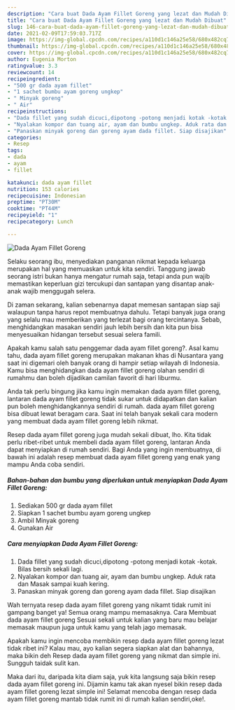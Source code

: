 ```yaml
---
description: "Cara buat Dada Ayam Fillet Goreng yang lezat dan Mudah Dibuat"
title: "Cara buat Dada Ayam Fillet Goreng yang lezat dan Mudah Dibuat"
slug: 146-cara-buat-dada-ayam-fillet-goreng-yang-lezat-dan-mudah-dibuat
date: 2021-02-09T17:59:03.717Z
image: https://img-global.cpcdn.com/recipes/a110d1c146a25e58/680x482cq70/dada-ayam-fillet-goreng-foto-resep-utama.jpg
thumbnail: https://img-global.cpcdn.com/recipes/a110d1c146a25e58/680x482cq70/dada-ayam-fillet-goreng-foto-resep-utama.jpg
cover: https://img-global.cpcdn.com/recipes/a110d1c146a25e58/680x482cq70/dada-ayam-fillet-goreng-foto-resep-utama.jpg
author: Eugenia Morton
ratingvalue: 3.3
reviewcount: 14
recipeingredient:
- "500 gr dada ayam fillet"
- "1 sachet bumbu ayam goreng ungkep"
- " Minyak goreng"
- " Air"
recipeinstructions:
- "Dada fillet yang sudah dicuci,dipotong -potong menjadi kotak -kotak. Bilas bersih sekali lagi."
- "Nyalakan kompor dan tuang air, ayam dan bumbu ungkep. Aduk rata dan Masak sampai kuah kering."
- "Panaskan minyak goreng dan goreng ayam dada fillet. Siap disajikan"
categories:
- Resep
tags:
- dada
- ayam
- fillet

katakunci: dada ayam fillet 
nutrition: 153 calories
recipecuisine: Indonesian
preptime: "PT30M"
cooktime: "PT44M"
recipeyield: "1"
recipecategory: Lunch

---
```



![Dada Ayam Fillet Goreng](https://img-global.cpcdn.com/recipes/a110d1c146a25e58/680x482cq70/dada-ayam-fillet-goreng-foto-resep-utama.jpg)

Selaku seorang ibu, menyediakan panganan nikmat kepada keluarga merupakan hal yang memuaskan untuk kita sendiri. Tanggung jawab seorang istri bukan hanya mengatur rumah saja, tetapi anda pun wajib memastikan keperluan gizi tercukupi dan santapan yang disantap anak-anak wajib menggugah selera.

Di zaman  sekarang, kalian sebenarnya dapat memesan santapan siap saji walaupun tanpa harus repot membuatnya dahulu. Tetapi banyak juga orang yang selalu mau memberikan yang terlezat bagi orang tercintanya. Sebab, menghidangkan masakan sendiri jauh lebih bersih dan kita pun bisa menyesuaikan hidangan tersebut sesuai selera famili. 



Apakah kamu salah satu penggemar dada ayam fillet goreng?. Asal kamu tahu, dada ayam fillet goreng merupakan makanan khas di Nusantara yang saat ini digemari oleh banyak orang di hampir setiap wilayah di Indonesia. Kamu bisa menghidangkan dada ayam fillet goreng olahan sendiri di rumahmu dan boleh dijadikan camilan favorit di hari liburmu.

Anda tak perlu bingung jika kamu ingin memakan dada ayam fillet goreng, lantaran dada ayam fillet goreng tidak sukar untuk didapatkan dan kalian pun boleh menghidangkannya sendiri di rumah. dada ayam fillet goreng bisa dibuat lewat beragam cara. Saat ini telah banyak sekali cara modern yang membuat dada ayam fillet goreng lebih nikmat.

Resep dada ayam fillet goreng juga mudah sekali dibuat, lho. Kita tidak perlu ribet-ribet untuk membeli dada ayam fillet goreng, lantaran Anda dapat menyiapkan di rumah sendiri. Bagi Anda yang ingin membuatnya, di bawah ini adalah resep membuat dada ayam fillet goreng yang enak yang mampu Anda coba sendiri.

<!--inarticleads1-->

##### Bahan-bahan dan bumbu yang diperlukan untuk menyiapkan Dada Ayam Fillet Goreng:

1. Sediakan 500 gr dada ayam fillet
1. Siapkan 1 sachet bumbu ayam goreng ungkep
1. Ambil  Minyak goreng
1. Gunakan  Air




<!--inarticleads2-->

##### Cara menyiapkan Dada Ayam Fillet Goreng:

1. Dada fillet yang sudah dicuci,dipotong -potong menjadi kotak -kotak. Bilas bersih sekali lagi.
1. Nyalakan kompor dan tuang air, ayam dan bumbu ungkep. Aduk rata dan Masak sampai kuah kering.
1. Panaskan minyak goreng dan goreng ayam dada fillet. Siap disajikan




Wah ternyata resep dada ayam fillet goreng yang nikamt tidak rumit ini gampang banget ya! Semua orang mampu memasaknya. Cara Membuat dada ayam fillet goreng Sesuai sekali untuk kalian yang baru mau belajar memasak maupun juga untuk kamu yang telah jago memasak.

Apakah kamu ingin mencoba membikin resep dada ayam fillet goreng lezat tidak ribet ini? Kalau mau, ayo kalian segera siapkan alat dan bahannya, maka bikin deh Resep dada ayam fillet goreng yang nikmat dan simple ini. Sungguh taidak sulit kan. 

Maka dari itu, daripada kita diam saja, yuk kita langsung saja bikin resep dada ayam fillet goreng ini. Dijamin kamu tak akan nyesel bikin resep dada ayam fillet goreng lezat simple ini! Selamat mencoba dengan resep dada ayam fillet goreng mantab tidak rumit ini di rumah kalian sendiri,oke!.

